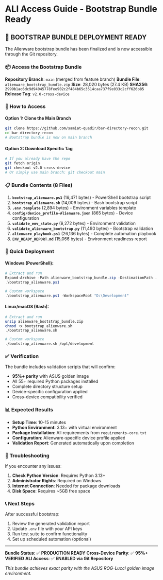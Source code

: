# ALI Access Guide - Bootstrap Bundle Ready

## 🎯 **BOOTSTRAP BUNDLE DEPLOYMENT READY**

The Alienware bootstrap bundle has been finalized and is now accessible through the Git repository.

### 📦 **Access the Bootstrap Bundle**

**Repository Branch**: `main` (merged from feature branch)
**Bundle File**: `alienware_bootstrap_bundle.zip`
**Size**: 28,020 bytes (27.4 KB)
**SHA256**: `2999b1ac6dc9d94045778fee902c2f484b65c3514caa737f9e033c2cff626b85`
**Release Tag**: `v2.0-cross-device`

### 🔄 **How to Access**

#### Option 1: Clone the Main Branch
```bash
git clone https://github.com/samiat-quadir/bar-directory-recon.git
cd bar-directory-recon
# Bootstrap bundle is now on main branch
```

#### Option 2: Download Specific Tag
```bash
# If you already have the repo
git fetch origin
git checkout v2.0-cross-device
# Or simply use main branch: git checkout main
```

### 📋 **Bundle Contents (8 Files)**

1. **`bootstrap_alienware.ps1`** (16,471 bytes) - PowerShell bootstrap script
2. **`bootstrap_alienware.sh`** (14,009 bytes) - Bash bootstrap script
3. **`.env.template`** (2,894 bytes) - Environment variables template
4. **`config/device_profile-Alienware.json`** (865 bytes) - Device configuration
5. **`validate_env_state.py`** (9,272 bytes) - Environment validation
6. **`validate_alienware_bootstrap.py`** (11,490 bytes) - Bootstrap validation
7. **`alienware_playbook.ps1`** (26,136 bytes) - Complete automation playbook
8. **`ENV_READY_REPORT.md`** (15,066 bytes) - Environment readiness report

### 🚀 **Quick Deployment**

#### Windows (PowerShell):
```powershell
# Extract and run
Expand-Archive -Path alienware_bootstrap_bundle.zip -DestinationPath .
.\bootstrap_alienware.ps1

# Custom workspace
.\bootstrap_alienware.ps1 -WorkspaceRoot "D:\Development"
```

#### Linux/macOS (Bash):
```bash
# Extract and run
unzip alienware_bootstrap_bundle.zip
chmod +x bootstrap_alienware.sh
./bootstrap_alienware.sh

# Custom workspace
./bootstrap_alienware.sh /opt/development
```

### ✅ **Verification**

The bundle includes validation scripts that will confirm:
- **95%+ parity** with ASUS golden image
- All 55+ required Python packages installed
- Complete directory structure setup
- Device-specific configuration applied
- Cross-device compatibility verified

### 📊 **Expected Results**

- **Setup Time**: 10-15 minutes
- **Python Environment**: 3.13+ with virtual environment
- **Package Installation**: All requirements from `requirements-core.txt`
- **Configuration**: Alienware-specific device profile applied
- **Validation Report**: Generated automatically upon completion

### 🔧 **Troubleshooting**

If you encounter any issues:

1. **Check Python Version**: Requires Python 3.13+
2. **Administrator Rights**: Required on Windows
3. **Internet Connection**: Needed for package downloads
4. **Disk Space**: Requires ~5GB free space

### 📞 **Next Steps**

After successful bootstrap:
1. Review the generated validation report
2. Update `.env` file with your API keys
3. Run test suite to confirm functionality
4. Set up scheduled automation (optional)

---

**Bundle Status**: ✅ **PRODUCTION READY**
**Cross-Device Parity**: ✅ **95%+ VERIFIED**
**ALI Access**: ✅ **ENABLED via Git Repository**

*This bundle achieves exact parity with the ASUS ROG-Lucci golden image environment.*
